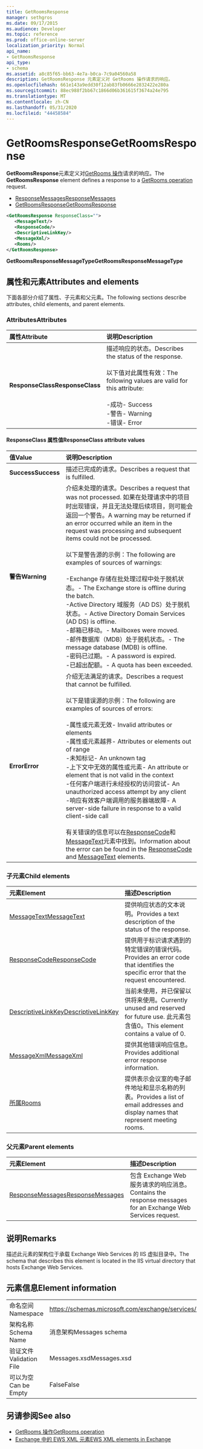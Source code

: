```yaml
---
title: GetRoomsResponse
manager: sethgros
ms.date: 09/17/2015
ms.audience: Developer
ms.topic: reference
ms.prod: office-online-server
localization_priority: Normal
api_name:
- GetRoomsResponse
api_type:
- schema
ms.assetid: a8c85f65-bb63-4e7a-b0ca-7c9a04560a58
description: GetRoomsResponse 元素定义对 GetRooms 操作请求的响应。
ms.openlocfilehash: 661e143a9edd30f12ab83fb0666e2832422e280a
ms.sourcegitcommit: 88ec988f2bb67c1866d06b361615f3674a24e795
ms.translationtype: MT
ms.contentlocale: zh-CN
ms.lasthandoff: 05/31/2020
ms.locfileid: "44458584"
---
```

# <a name="getroomsresponse"></a><span data-ttu-id="d061a-103">GetRoomsResponse</span><span class="sxs-lookup"><span data-stu-id="d061a-103">GetRoomsResponse</span></span>

<span data-ttu-id="d061a-104">**GetRoomsResponse**元素定义对[GetRooms 操作](getrooms-operation.md)请求的响应。</span><span class="sxs-lookup"><span data-stu-id="d061a-104">The **GetRoomsResponse** element defines a response to a [GetRooms operation](getrooms-operation.md) request.</span></span> 
  
- [<span data-ttu-id="d061a-105">ResponseMessages</span><span class="sxs-lookup"><span data-stu-id="d061a-105">ResponseMessages</span></span>](responsemessages.md) 
- [<span data-ttu-id="d061a-106">GetRoomsResponse</span><span class="sxs-lookup"><span data-stu-id="d061a-106">GetRoomsResponse</span></span>](getroomsresponse.md)
  
```XML
<GetRoomsResponse ResponseClass="">
   <MessageText/>
   <ResponseCode/>
   <DescriptiveLinkKey/>
   <MessageXml/>
   <Rooms/>
</GetRoomsResponse>
```

 <span data-ttu-id="d061a-107">**GetRoomsResponseMessageType**</span><span class="sxs-lookup"><span data-stu-id="d061a-107">**GetRoomsResponseMessageType**</span></span>
## <a name="attributes-and-elements"></a><span data-ttu-id="d061a-108">属性和元素</span><span class="sxs-lookup"><span data-stu-id="d061a-108">Attributes and elements</span></span>

<span data-ttu-id="d061a-109">下面各部分介绍了属性、子元素和父元素。</span><span class="sxs-lookup"><span data-stu-id="d061a-109">The following sections describe attributes, child elements, and parent elements.</span></span>
  
### <a name="attributes"></a><span data-ttu-id="d061a-110">Attributes</span><span class="sxs-lookup"><span data-stu-id="d061a-110">Attributes</span></span>

|<span data-ttu-id="d061a-111">**属性**</span><span class="sxs-lookup"><span data-stu-id="d061a-111">**Attribute**</span></span>|<span data-ttu-id="d061a-112">**说明**</span><span class="sxs-lookup"><span data-stu-id="d061a-112">**Description**</span></span>|
|:-----|:-----|
|<span data-ttu-id="d061a-113">**ResponseClass**</span><span class="sxs-lookup"><span data-stu-id="d061a-113">**ResponseClass**</span></span> <br/> | <span data-ttu-id="d061a-114">描述响应的状态。</span><span class="sxs-lookup"><span data-stu-id="d061a-114">Describes the status of the response.</span></span> <br/><br/><span data-ttu-id="d061a-115">以下值对此属性有效：</span><span class="sxs-lookup"><span data-stu-id="d061a-115">The following values are valid for this attribute:</span></span>  <br/><br/><span data-ttu-id="d061a-116">-成功</span><span class="sxs-lookup"><span data-stu-id="d061a-116">-  Success</span></span>  <br/><span data-ttu-id="d061a-117">-警告</span><span class="sxs-lookup"><span data-stu-id="d061a-117">-  Warning</span></span>  <br/><span data-ttu-id="d061a-118">-错误</span><span class="sxs-lookup"><span data-stu-id="d061a-118">-  Error</span></span>  <br/> |
   
#### <a name="responseclass-attribute-values"></a><span data-ttu-id="d061a-119">ResponseClass 属性值</span><span class="sxs-lookup"><span data-stu-id="d061a-119">ResponseClass attribute values</span></span>

|<span data-ttu-id="d061a-120">**值**</span><span class="sxs-lookup"><span data-stu-id="d061a-120">**Value**</span></span>|<span data-ttu-id="d061a-121">**说明**</span><span class="sxs-lookup"><span data-stu-id="d061a-121">**Description**</span></span>|
|:-----|:-----|
|<span data-ttu-id="d061a-122">**Success**</span><span class="sxs-lookup"><span data-stu-id="d061a-122">**Success**</span></span> <br/> |<span data-ttu-id="d061a-123">描述已完成的请求。</span><span class="sxs-lookup"><span data-stu-id="d061a-123">Describes a request that is fulfilled.</span></span>  <br/> |
|<span data-ttu-id="d061a-124">**警告**</span><span class="sxs-lookup"><span data-stu-id="d061a-124">**Warning**</span></span> <br/> | <span data-ttu-id="d061a-125">介绍未处理的请求。</span><span class="sxs-lookup"><span data-stu-id="d061a-125">Describes a request that was not processed.</span></span> <span data-ttu-id="d061a-126">如果在处理请求中的项目时出现错误，并且无法处理后续项目，则可能会返回一个警告。</span><span class="sxs-lookup"><span data-stu-id="d061a-126">A warning may be returned if an error occurred while an item in the request was processing and subsequent items could not be processed.</span></span> <br/><br/><span data-ttu-id="d061a-127">以下是警告源的示例：</span><span class="sxs-lookup"><span data-stu-id="d061a-127">The following are examples of sources of warnings:</span></span> <br/> <br/><span data-ttu-id="d061a-128">-Exchange 存储在批处理过程中处于脱机状态。</span><span class="sxs-lookup"><span data-stu-id="d061a-128">-  The Exchange store is offline during the batch.</span></span>  <br/><span data-ttu-id="d061a-129">-Active Directory 域服务（AD DS）处于脱机状态。</span><span class="sxs-lookup"><span data-stu-id="d061a-129">-  Active Directory Domain Services (AD DS) is offline.</span></span>  <br/><span data-ttu-id="d061a-130">-邮箱已移动。</span><span class="sxs-lookup"><span data-stu-id="d061a-130">-  Mailboxes were moved.</span></span>  <br/><span data-ttu-id="d061a-131">-邮件数据库（MDB）处于脱机状态。</span><span class="sxs-lookup"><span data-stu-id="d061a-131">-  The message database (MDB) is offline.</span></span>  <br/><span data-ttu-id="d061a-132">-密码已过期。</span><span class="sxs-lookup"><span data-stu-id="d061a-132">-  A password is expired.</span></span>  <br/><span data-ttu-id="d061a-133">-已超出配额。</span><span class="sxs-lookup"><span data-stu-id="d061a-133">-  A quota has been exceeded.</span></span>  <br/> |
|<span data-ttu-id="d061a-134">**Error**</span><span class="sxs-lookup"><span data-stu-id="d061a-134">**Error**</span></span> <br/> | <span data-ttu-id="d061a-135">介绍无法满足的请求。</span><span class="sxs-lookup"><span data-stu-id="d061a-135">Describes a request that cannot be fulfilled.</span></span> <br/><br/><span data-ttu-id="d061a-136">以下是错误源的示例：</span><span class="sxs-lookup"><span data-stu-id="d061a-136">The following are examples of sources of errors:</span></span>  <br/><br/><span data-ttu-id="d061a-137">-属性或元素无效</span><span class="sxs-lookup"><span data-stu-id="d061a-137">-  Invalid attributes or elements</span></span>  <br/><span data-ttu-id="d061a-138">-属性或元素越界</span><span class="sxs-lookup"><span data-stu-id="d061a-138">-  Attributes or elements out of range</span></span>  <br/><span data-ttu-id="d061a-139">-未知标记</span><span class="sxs-lookup"><span data-stu-id="d061a-139">-  An unknown tag</span></span>  <br/><span data-ttu-id="d061a-140">-上下文中无效的属性或元素</span><span class="sxs-lookup"><span data-stu-id="d061a-140">-  An attribute or element that is not valid in the context</span></span>  <br/><span data-ttu-id="d061a-141">-任何客户端进行未经授权的访问尝试</span><span class="sxs-lookup"><span data-stu-id="d061a-141">-  An unauthorized access attempt by any client</span></span>  <br/><span data-ttu-id="d061a-142">-响应有效客户端调用的服务器端故障</span><span class="sxs-lookup"><span data-stu-id="d061a-142">-  A server-side failure in response to a valid client-side call</span></span>  <br/><br/>  <span data-ttu-id="d061a-143">有关错误的信息可以在[ResponseCode](responsecode.md)和[MessageText](messagetext.md)元素中找到。</span><span class="sxs-lookup"><span data-stu-id="d061a-143">Information about the error can be found in the [ResponseCode](responsecode.md) and [MessageText](messagetext.md) elements.</span></span>  <br/> |
   
### <a name="child-elements"></a><span data-ttu-id="d061a-144">子元素</span><span class="sxs-lookup"><span data-stu-id="d061a-144">Child elements</span></span>

|<span data-ttu-id="d061a-145">**元素**</span><span class="sxs-lookup"><span data-stu-id="d061a-145">**Element**</span></span>|<span data-ttu-id="d061a-146">**描述**</span><span class="sxs-lookup"><span data-stu-id="d061a-146">**Description**</span></span>|
|:-----|:-----|
|[<span data-ttu-id="d061a-147">MessageText</span><span class="sxs-lookup"><span data-stu-id="d061a-147">MessageText</span></span>](messagetext.md) <br/> |<span data-ttu-id="d061a-148">提供响应状态的文本说明。</span><span class="sxs-lookup"><span data-stu-id="d061a-148">Provides a text description of the status of the response.</span></span>  <br/> |
|[<span data-ttu-id="d061a-149">ResponseCode</span><span class="sxs-lookup"><span data-stu-id="d061a-149">ResponseCode</span></span>](responsecode.md) <br/> |<span data-ttu-id="d061a-150">提供用于标识请求遇到的特定错误的错误代码。</span><span class="sxs-lookup"><span data-stu-id="d061a-150">Provides an error code that identifies the specific error that the request encountered.</span></span>  <br/> |
|[<span data-ttu-id="d061a-151">DescriptiveLinkKey</span><span class="sxs-lookup"><span data-stu-id="d061a-151">DescriptiveLinkKey</span></span>](descriptivelinkkey.md) <br/> |<span data-ttu-id="d061a-152">当前未使用，并已保留以供将来使用。</span><span class="sxs-lookup"><span data-stu-id="d061a-152">Currently unused and reserved for future use.</span></span> <span data-ttu-id="d061a-153">此元素包含值0。</span><span class="sxs-lookup"><span data-stu-id="d061a-153">This element contains a value of 0.</span></span>  <br/> |
|[<span data-ttu-id="d061a-154">MessageXml</span><span class="sxs-lookup"><span data-stu-id="d061a-154">MessageXml</span></span>](messagexml.md) <br/> |<span data-ttu-id="d061a-155">提供其他错误响应信息。</span><span class="sxs-lookup"><span data-stu-id="d061a-155">Provides additional error response information.</span></span>  <br/> |
|[<span data-ttu-id="d061a-156">所属</span><span class="sxs-lookup"><span data-stu-id="d061a-156">Rooms</span></span>](rooms.md) <br/> |<span data-ttu-id="d061a-157">提供表示会议室的电子邮件地址和显示名称的列表。</span><span class="sxs-lookup"><span data-stu-id="d061a-157">Provides a list of email addresses and display names that represent meeting rooms.</span></span>  <br/> |
   
### <a name="parent-elements"></a><span data-ttu-id="d061a-158">父元素</span><span class="sxs-lookup"><span data-stu-id="d061a-158">Parent elements</span></span>

|<span data-ttu-id="d061a-159">**元素**</span><span class="sxs-lookup"><span data-stu-id="d061a-159">**Element**</span></span>|<span data-ttu-id="d061a-160">**描述**</span><span class="sxs-lookup"><span data-stu-id="d061a-160">**Description**</span></span>|
|:-----|:-----|
|[<span data-ttu-id="d061a-161">ResponseMessages</span><span class="sxs-lookup"><span data-stu-id="d061a-161">ResponseMessages</span></span>](responsemessages.md) <br/> |<span data-ttu-id="d061a-162">包含 Exchange Web 服务请求的响应消息。</span><span class="sxs-lookup"><span data-stu-id="d061a-162">Contains the response messages for an Exchange Web Services request.</span></span>  <br/> |
   
## <a name="remarks"></a><span data-ttu-id="d061a-163">说明</span><span class="sxs-lookup"><span data-stu-id="d061a-163">Remarks</span></span>

<span data-ttu-id="d061a-164">描述此元素的架构位于承载 Exchange Web Services 的 IIS 虚拟目录中。</span><span class="sxs-lookup"><span data-stu-id="d061a-164">The schema that describes this element is located in the IIS virtual directory that hosts Exchange Web Services.</span></span>
  
## <a name="element-information"></a><span data-ttu-id="d061a-165">元素信息</span><span class="sxs-lookup"><span data-stu-id="d061a-165">Element information</span></span>

|||
|:-----|:-----|
|<span data-ttu-id="d061a-166">命名空间</span><span class="sxs-lookup"><span data-stu-id="d061a-166">Namespace</span></span>  <br/> |https://schemas.microsoft.com/exchange/services/2006/messages  <br/> |
|<span data-ttu-id="d061a-167">架构名称</span><span class="sxs-lookup"><span data-stu-id="d061a-167">Schema Name</span></span>  <br/> |<span data-ttu-id="d061a-168">消息架构</span><span class="sxs-lookup"><span data-stu-id="d061a-168">Messages schema</span></span>  <br/> |
|<span data-ttu-id="d061a-169">验证文件</span><span class="sxs-lookup"><span data-stu-id="d061a-169">Validation File</span></span>  <br/> |<span data-ttu-id="d061a-170">Messages.xsd</span><span class="sxs-lookup"><span data-stu-id="d061a-170">Messages.xsd</span></span>  <br/> |
|<span data-ttu-id="d061a-171">可以为空</span><span class="sxs-lookup"><span data-stu-id="d061a-171">Can be Empty</span></span>  <br/> |<span data-ttu-id="d061a-172">False</span><span class="sxs-lookup"><span data-stu-id="d061a-172">False</span></span>  <br/> |
   
## <a name="see-also"></a><span data-ttu-id="d061a-173">另请参阅</span><span class="sxs-lookup"><span data-stu-id="d061a-173">See also</span></span>

- [<span data-ttu-id="d061a-174">GetRooms 操作</span><span class="sxs-lookup"><span data-stu-id="d061a-174">GetRooms operation</span></span>](getrooms-operation.md)
- [<span data-ttu-id="d061a-175">Exchange 中的 EWS XML 元素</span><span class="sxs-lookup"><span data-stu-id="d061a-175">EWS XML elements in Exchange</span></span>](ews-xml-elements-in-exchange.md)

